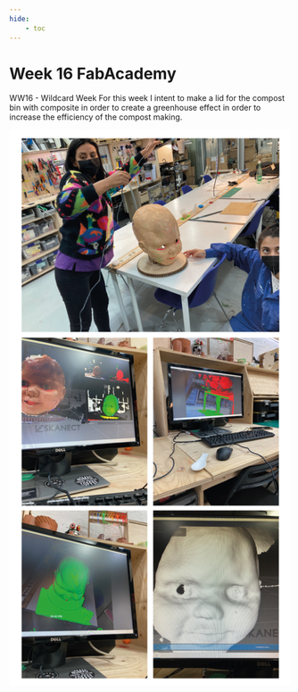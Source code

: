 ```yaml
---
hide:
    - toc
---
```


# Week 16 FabAcademy
WW16 - Wildcard Week
For this week I intent to make a lid for the compost bin with composite in order to create a greenhouse effect in order to increase the efficiency of the compost making.





![](../images/fabw5_2.jpg)
